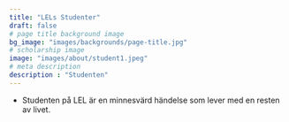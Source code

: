 ```yaml
---
title: "LELs Studenter"
draft: false
# page title background image
bg_image: "images/backgrounds/page-title.jpg"
# scholarship image
image: "images/about/student1.jpeg"
# meta description
description : "Studenten"
---
```

* Studenten på LEL är en minnesvärd händelse som lever med en resten av livet.